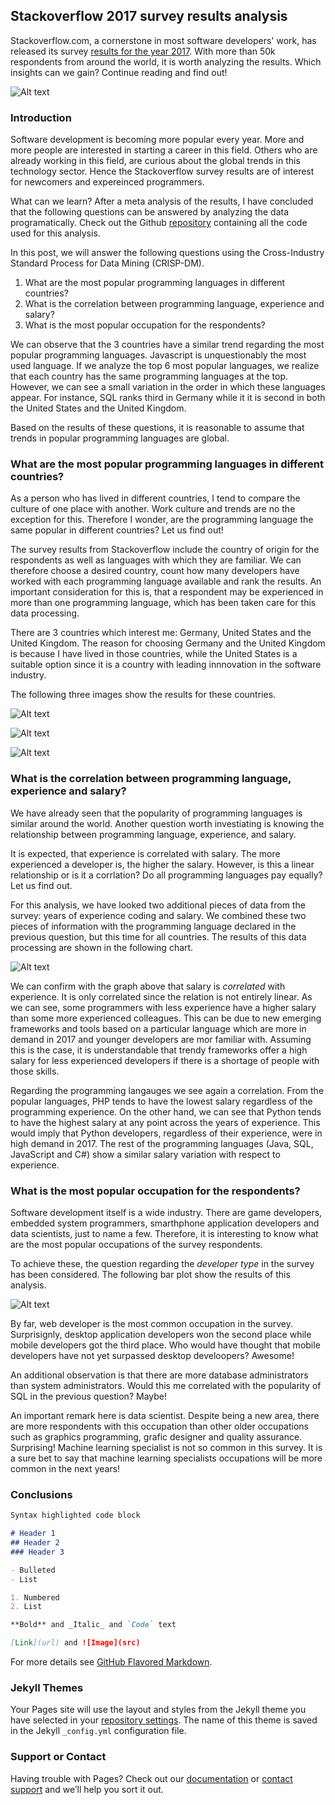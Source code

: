 ## Stackoverflow 2017 survey results analysis

Stackoverflow.com, a cornerstone in most software developers' work, has released its survey [results for the year 2017](https://insights.stackoverflow.com/survey). With more than 50k respondents from around the world, it is worth analyzing the results. Which insights can we gain? Continue reading and find out! 

![Alt text](resources/stack_overflow_image_logo.png?raw=true "Stackoverflow survery logo")

### Introduction
Software development is becoming more popular every year. More and more people are interested in starting a career in this field. Others who are already working in this field, are curious about the global trends in this technology sector. Hence the Stackoverflow survey results are of interest for newcomers and expereinced programmers.

What can we learn? After a meta analysis of the results, I have concluded that the following questions can be answered by analyzing the data programatically. Check out the Github [repository](https://github.com/fertrevino/write_a_data_science_blog_post) containing all the code used for this analysis.

In this post, we will answer the following questions using the Cross-Industry Standard Process for Data Mining (CRISP-DM).

1. What are the most popular programming languages in different countries? 
2. What is the correlation between programming language, experience and salary?
3. What is the most popular occupation for the respondents?

We can observe that the 3 countries have a similar trend regarding the most popular programming languages. Javascript is unquestionably the most used language. If we analyze the top 6 most popular languages, we realize that each country has the same programming languages at the top. However, we can see a small variation in the order in which these languages appear. For instance, SQL ranks third in Germany while it it is second in both the United States and the United Kingdom.

Based on the results of these questions, it is reasonable to assume that trends in popular programming languages are global.

### What are the most popular programming languages in different countries? 
As a person who has lived in different countries, I tend to compare the culture of one place with another. Work culture and trends are no the exception for this. Therefore I wonder, are the programming language the same popular in different countries? Let us find out!

The survey results from Stackoverflow include the country of origin for the respondents as well as languages with which they are familiar. We can therefore choose a desired country, count how many developers have worked with each programming language available and rank the results. An important consideration for this is, that a respondent may be experienced in more than one programming language, which has been taken care for this data processing.

There are 3 countries which interest me: Germany, United States and the United Kingdom. The reason for choosing Germany and the United Kingdom is because I have lived in those countries, while the United States is a suitable option since it is a country with leading innnovation in the software industry.

The following three images show the results for these countries.

![Alt text](resources/language_chart_Germany.png?raw=true "Most popular programing languages in Germany (2017)")

![Alt text](resources/language_chart_United_Kingdom.png?raw=true "Most popular programing languages in United Kingdom (2017)")

![Alt text](resources/language_chart_United_States.png?raw=true "Most popular programing languages in United States (2017)")


### What is the correlation between programming language, experience and salary?
We have already seen that the popularity of programming languages is similar around the world. Another question worth investiating is knowing the relationship between programming language, experience, and salary.

It is expected, that experience is correlated with salary. The more experienced a developer is, the higher the salary. However, is this a linear relationship or is it a corrlation? Do all programming languages pay equally? Let us find out.

For this analysis, we have looked two additional pieces of data from the survey: years of experience coding and salary. We combined these two pieces of information with the programming language declared in the previous question, but this time for all countries. The results of this data processing are shown in the following chart.


![Alt text](resources/mean_salary_popular_language_for_experience.png?raw=true "Salary as function of experience for popular programming languages (2017)")

We can confirm with the graph above that salary is *correlated* with experience. It is only correlated since the relation is not entirely linear. As we can see, some programmers with less experience have a higher salary than some more experienced colleagues. This can be due to new emerging frameworks and tools based on a particular language which are more in demand in 2017 and younger developers are mor familiar with. Assuming this is the case, it is understandable that trendy frameworks offer a high salary for less experienced developers if there is a shortage of people with those skills.

Regarding the programming langauges we see again a correlation. From the popular languages, PHP tends to have the lowest salary regardless of the programming experience. On the other hand, we can see that Python tends to have the highest salary at any point across the years of experience. This would imply that Python developers, regardless of their experience, were in high demand in 2017. The rest of the programming languages (Java, SQL, JavaScript and C#) show a similar salary variation with respect to experience.


### What is the most popular occupation for the respondents?
Software development itself is a wide industry. There are game developers, embedded system programmers, smarthphone application developers and data scientists, just to name a few. Therefore, it is interesting to know what are the most popular occupations of the survey respondents.

To achieve these, the question regarding the *developer type* in the survey has been considered. The following bar plot show the results of this analysis.

![Alt text](resources/developer_types.png?raw=true "Most common developer types (2017)")

By far, web developer is the most common occupation in the survey. Surprisignly, desktop application developers won the second place while mobile developers got the third place. Who would have thought that mobile developers have not yet surpassed desktop develoopers? Awesome!

An additional observation is that there are more database administrators than system administrators. Would this me correlated with the popularity of SQL in the previous question? Maybe!

An important remark here is data scientist. Despite being a new area, there are more respondents with this occupation than other older occupations such as graphics programming, grafic designer and quality assurance. Surprising! Machine learning specialist is not so common in this survey. It is a sure bet to say that machine learning specialists occupations will be more common in the next years!


### Conclusions



```markdown
Syntax highlighted code block

# Header 1
## Header 2
### Header 3

- Bulleted
- List

1. Numbered
2. List

**Bold** and _Italic_ and `Code` text

[Link](url) and ![Image](src)
```

For more details see [GitHub Flavored Markdown](https://guides.github.com/features/mastering-markdown/).

### Jekyll Themes

Your Pages site will use the layout and styles from the Jekyll theme you have selected in your [repository settings](https://github.com/fertrevino/github_page/settings). The name of this theme is saved in the Jekyll `_config.yml` configuration file.

### Support or Contact

Having trouble with Pages? Check out our [documentation](https://help.github.com/categories/github-pages-basics/) or [contact support](https://github.com/contact) and we’ll help you sort it out.

